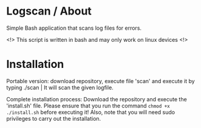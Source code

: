 # Logscan / About
Simple Bash application that scans log files for errors. 

<!> This script is written in bash and may only work on linux devices <!>

# Installation

Portable version: download repository, execute file 'scan' and execute it by typing ./scan <logfile> | It will scan the given logfile.
  
Complete installation process: Download the repository and execute the 'install.sh' file.
Please ensure that you run the command `chmod +x ./install.sh` before executing it!
Also, note that you will need sudo privileges to carry out the installation.
